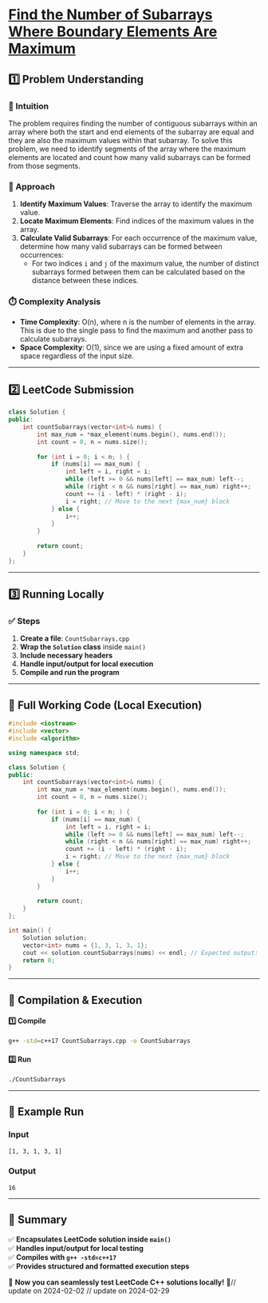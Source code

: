 # **[Find the Number of Subarrays Where Boundary Elements Are Maximum](https://leetcode.com/problems/find-the-number-of-subarrays-where-boundary-elements-are-maximum/description/)**  

## **1️⃣ Problem Understanding**  
### **📌 Intuition**  
The problem requires finding the number of contiguous subarrays within an array where both the start and end elements of the subarray are equal and they are also the maximum values within that subarray. To solve this problem, we need to identify segments of the array where the maximum elements are located and count how many valid subarrays can be formed from those segments.

### **🚀 Approach**  
1. **Identify Maximum Values**: Traverse the array to identify the maximum value.
2. **Locate Maximum Elements**: Find indices of the maximum values in the array.
3. **Calculate Valid Subarrays**: For each occurrence of the maximum value, determine how many valid subarrays can be formed between occurrences:
   - For two indices `i` and `j` of the maximum value, the number of distinct subarrays formed between them can be calculated based on the distance between these indices.

### **⏱️ Complexity Analysis**  
- **Time Complexity**: O(n), where n is the number of elements in the array. This is due to the single pass to find the maximum and another pass to calculate subarrays.
- **Space Complexity**: O(1), since we are using a fixed amount of extra space regardless of the input size.

---  

## **2️⃣ LeetCode Submission**  
```cpp
class Solution {
public:
    int countSubarrays(vector<int>& nums) {
        int max_num = *max_element(nums.begin(), nums.end());
        int count = 0, n = nums.size();
        
        for (int i = 0; i < n; ) {
            if (nums[i] == max_num) {
                int left = i, right = i;
                while (left >= 0 && nums[left] == max_num) left--;
                while (right < n && nums[right] == max_num) right++;
                count += (i - left) * (right - i);
                i = right; // Move to the next {max_num} block
            } else {
                i++;
            }
        }
        
        return count;
    }
};  
```  

---  

## **3️⃣ Running Locally**  
### **✅ Steps**  
1. **Create a file**: `CountSubarrays.cpp`  
2. **Wrap the `Solution` class** inside `main()`  
3. **Include necessary headers**  
4. **Handle input/output for local execution**  
5. **Compile and run the program**  

---  

## **📝 Full Working Code (Local Execution)**  
```cpp
#include <iostream>
#include <vector>
#include <algorithm>

using namespace std;

class Solution {
public:
    int countSubarrays(vector<int>& nums) {
        int max_num = *max_element(nums.begin(), nums.end());
        int count = 0, n = nums.size();
        
        for (int i = 0; i < n; ) {
            if (nums[i] == max_num) {
                int left = i, right = i;
                while (left >= 0 && nums[left] == max_num) left--;
                while (right < n && nums[right] == max_num) right++;
                count += (i - left) * (right - i);
                i = right; // Move to the next {max_num} block
            } else {
                i++;
            }
        }
        
        return count;
    }
};

int main() {
    Solution solution;
    vector<int> nums = {1, 3, 1, 3, 1};
    cout << solution.countSubarrays(nums) << endl; // Expected output: 16
    return 0;
}  
```  

---  

## **🔧 Compilation & Execution**  
#### **1️⃣ Compile**  
```bash
g++ -std=c++17 CountSubarrays.cpp -o CountSubarrays
```  

#### **2️⃣ Run**  
```bash
./CountSubarrays
```  

---  

## **🎯 Example Run**  
### **Input**  
```
[1, 3, 1, 3, 1]
```  
### **Output**  
```
16
```  

---  

## **📌 Summary**  
✅ **Encapsulates LeetCode solution inside `main()`**  
✅ **Handles input/output for local testing**  
✅ **Compiles with `g++ -std=c++17`**  
✅ **Provides structured and formatted execution steps**  

🚀 **Now you can seamlessly test LeetCode C++ solutions locally!** 🚀// update on 2024-02-02
// update on 2024-02-29
